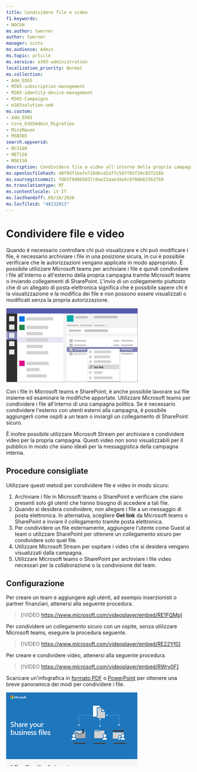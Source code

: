 ```yaml
---
title: Condividere file e video
f1.keywords:
- NOCSH
ms.author: twerner
author: twerner
manager: scotv
ms.audience: Admin
ms.topic: article
ms.service: o365-administration
localization_priority: Normal
ms.collection:
- Adm_O365
- M365-subscription-management
- M365-identity-device-management
- M365-Campaigns
- m365solution-smb
ms.custom:
- Adm_O365
- Core_O365Admin_Migration
- MiniMaven
- MSB365
search.appverid:
- BCS160
- MET150
- MOE150
description: Condividere file e video all'interno della propria campagna con Microsoft teams e SharePoint.
ms.openlocfilehash: d8f9df1befe720dbcd2affc56ff02f29c037216b
ms.sourcegitcommit: fdb5f9d865037c0ae23aae34a5c0f06b625b2f69
ms.translationtype: MT
ms.contentlocale: it-IT
ms.lasthandoff: 09/18/2020
ms.locfileid: "48132013"
---
```

# <a name="share-files-and-videos"></a>Condividere file e video

Quando è necessario controllare chi può visualizzare e chi può modificare i file, è necessario archiviare i file in una posizione sicura, in cui è possibile verificare che le autorizzazioni vengano applicate in modo appropriato. È possibile utilizzare Microsoft teams per archiviare i file e quindi condividere i file all'interno o all'esterno della propria campagna tramite Microsoft teams o inviando collegamenti di SharePoint. L'invio di un collegamento piuttosto che di un allegato di posta elettronica significa che è possibile sapere chi è la visualizzazione e la modifica dei file e non possono essere visualizzati o modificati senza la propria autorizzazione. 

![Diagramma di una finestra di Microsoft teams, visualizzazione delle schede dei file e collegamento Get nel menu](../media/m365-democracy-teams-sharefiles.png)

Con i file in Microsoft teams e SharePoint, è anche possibile lavorare sui file insieme ed esaminare le modifiche apportate. Utilizzare Microsoft teams per condividere i file all'interno di una campagna politica. Se è necessario condividere l'esterno con utenti esterni alla campagna, è possibile aggiungerli come ospiti a un team o inviargli un collegamento di SharePoint sicuro.

È inoltre possibile utilizzare Microsoft Stream per archiviare e condividere video per la propria campagna. Questi video non sono visualizzabili per il pubblico in modo che siano ideali per la messaggistica della campagna interna.

## <a name="best-practices"></a>Procedure consigliate

Utilizzare questi metodi per condividere file e video in modo sicuro:

1. Archiviare i file in Microsoft teams o SharePoint e verificare che siano presenti solo gli utenti che hanno bisogno di accedere a tali file. 
2. Quando si desidera condividere, non allegare i file a un messaggio di posta elettronica. In alternativa, scegliere **Get link** da Microsoft teams o SharePoint e inviare il collegamento tramite posta elettronica.
3. Per condividere un file esternamente, aggiungere l'utente come Guest al team o utilizzare SharePoint per ottenere un collegamento sicuro per condividere solo quel file.
4. Utilizzare Microsoft Stream per ospitare i video che si desidera vengano visualizzati dalla campagna. 
5. Utilizzare Microsoft teams o SharePoint per archiviare i file video necessari per la collaborazione o la condivisione del team.

 
## <a name="set-up"></a>Configurazione

Per creare un team e aggiungere agli utenti, ad esempio inserzionisti o partner finanziari, attenersi alla seguente procedura.

> [!VIDEO https://www.microsoft.com/videoplayer/embed/RE1FQMp]

Per condividere un collegamento sicuro con un ospite, senza utilizzare Microsoft teams, eseguire la procedura seguente.

> [!VIDEO https://www.microsoft.com/videoplayer/embed/RE22Yf0]

Per creare e condividere video, attenersi alla seguente procedura.

> [!VIDEO https://www.microsoft.com/videoplayer/embed/RWrv0F]

Scaricare un'infografica in [formato PDF](https://go.microsoft.com/fwlink/?linkid=2079435) o [PowerPoint](https://go.microsoft.com/fwlink/?linkid=2079438) per ottenere una breve panoramica dei modi per condividere i file.

[![Illustrazione della condivisione di file con utenti diversi](../media/ShareYourfiles-thumb-358x201.png)](https://go.microsoft.com/fwlink/?linkid=2079435)
